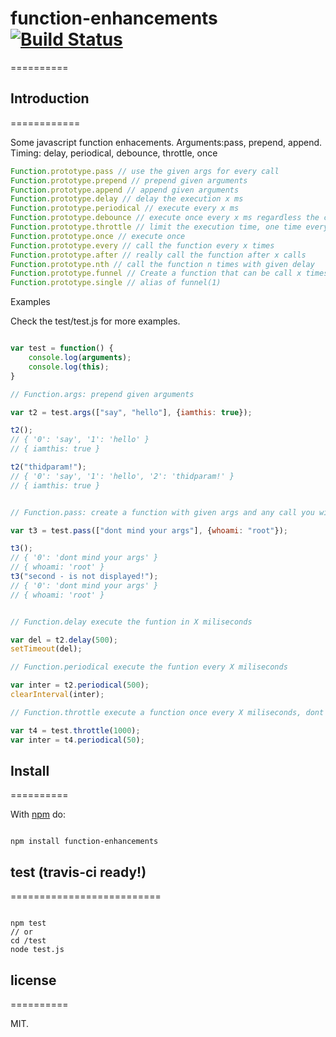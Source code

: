 # function-enhancements [![Build Status](https://secure.travis-ci.org/llafuente/function-enhancements.png?branch=master)](http://travis-ci.org/llafuente/function-enhancements)
==========

## Introduction
============

Some javascript function enhacements. Arguments:pass, prepend, append. Timing: delay, periodical, debounce, throttle, once

``` js
Function.prototype.pass // use the given args for every call
Function.prototype.prepend // prepend given arguments
Function.prototype.append // append given arguments
Function.prototype.delay // delay the execution x ms
Function.prototype.periodical // execute every x ms
Function.prototype.debounce // execute once every x ms regardless the call count
Function.prototype.throttle // limit the execution time, one time every x ms
Function.prototype.once // execute once
Function.prototype.every // call the function every x times
Function.prototype.after // really call the function after x calls
Function.prototype.nth // call the function n times with given delay
Function.prototype.funnel // Create a function that can be call x times in parallel, the fellowings is queued
Function.prototype.single // alias of funnel(1)
```


Examples

Check the test/test.js for more examples.

``` js

var test = function() {
    console.log(arguments);
    console.log(this);
}

// Function.args: prepend given arguments

var t2 = test.args(["say", "hello"], {iamthis: true});

t2();
// { '0': 'say', '1': 'hello' }
// { iamthis: true }

t2("thidparam!");
// { '0': 'say', '1': 'hello', '2': 'thidparam!' }
// { iamthis: true }


// Function.pass: create a function with given args and any call you will have the same arguments

var t3 = test.pass(["dont mind your args"], {whoami: "root"});

t3();
// { '0': 'dont mind your args' }
// { whoami: 'root' }
t3("second - is not displayed!");
// { '0': 'dont mind your args' }
// { whoami: 'root' }


// Function.delay execute the funtion in X miliseconds

var del = t2.delay(500);
setTimeout(del);

// Function.periodical execute the funtion every X miliseconds

var inter = t2.periodical(500);
clearInterval(inter);

// Function.throttle execute a function once every X miliseconds, dont mind how many time you call it.

var t4 = test.throttle(1000);
var inter = t4.periodical(50);


```

## Install
==========

With [npm](http://npmjs.org) do:

```

npm install function-enhancements

```

## test (travis-ci ready!)
==========================

```

npm test
// or
cd /test
node test.js

```

## license
==========

MIT.

